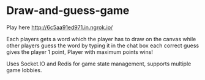 # Draw-and-guess-game
Play here http://6c5aa91ed971.in.ngrok.io/

Each players gets a word which the player has to draw on the canvas while other players guess the word by typing it in the chat box each correct guess gives the player 1 point, Player with maximum points wins!

Uses Socket.IO and Redis for game state management, supports multiple game lobbies.
